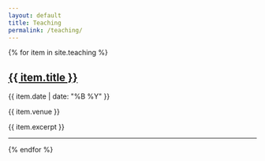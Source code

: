 ```yaml
---
layout: default
title: Teaching
permalink: /teaching/
---
```


{% for item in site.teaching %}
  <h2><a href="{{ item.url | relative_url }}">{{ item.title }}</a></h2>
  <p>{{ item.date | date: "%B %Y" }}</p>
  <p>{{ item.venue }}</p>
  <p>{{ item.excerpt }}</p>
  <hr>
{% endfor %}